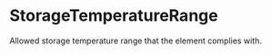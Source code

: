 StorageTemperatureRange
=======================

Allowed storage temperature range that the element complies with.
